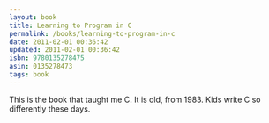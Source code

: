 ```yaml
---
layout: book
title: Learning to Program in C
permalink: /books/learning-to-program-in-c
date: 2011-02-01 00:36:42
updated: 2011-02-01 00:36:42
isbn: 9780135278475
asin: 0135278473
tags: book
---
```

This is the book that taught me C. It is old, from 1983. Kids write C so
differently these days.
